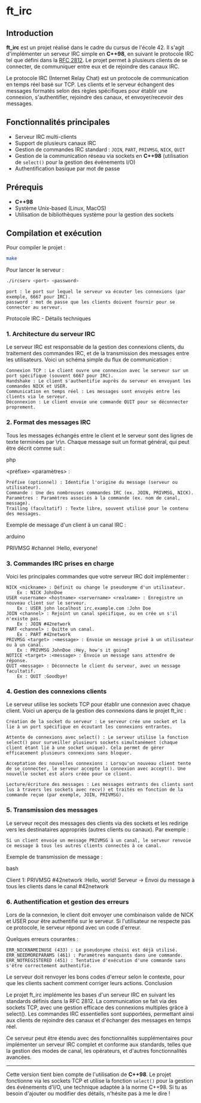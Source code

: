 # ft_irc

## Introduction

**ft_irc** est un projet réalisé dans le cadre du cursus de l'école 42. Il s'agit d'implémenter un serveur IRC simple en **C++98**, en suivant le protocole IRC tel que défini dans la [RFC 2812](https://datatracker.ietf.org/doc/html/rfc2812). Le projet permet à plusieurs clients de se connecter, de communiquer entre eux et de rejoindre des canaux IRC.

Le protocole IRC (Internet Relay Chat) est un protocole de communication en temps réel basé sur TCP. Les clients et le serveur échangent des messages formatés selon des règles spécifiques pour établir une connexion, s'authentifier, rejoindre des canaux, et envoyer/recevoir des messages.

## Fonctionnalités principales

- Serveur IRC multi-clients
- Support de plusieurs canaux IRC
- Gestion de commandes IRC standard : `JOIN`, `PART`, `PRIVMSG`, `NICK`, `QUIT`
- Gestion de la communication réseau via sockets en **C++98** (utilisation de `select()` pour la gestion des événements I/O)
- Authentification basique par mot de passe

## Prérequis

- **C++98**
- Système Unix-based (Linux, MacOS)
- Utilisation de bibliothèques système pour la gestion des sockets

## Compilation et exécution

Pour compiler le projet :

```bash
make
```
Pour lancer le serveur :

```bash
./ircserv <port> <password>
```
    port : le port sur lequel le serveur va écouter les connexions (par exemple, 6667 pour IRC).
    password : mot de passe que les clients doivent fournir pour se connecter au serveur.

Protocole IRC - Détails techniques
### 1. Architecture du serveur IRC

Le serveur IRC est responsable de la gestion des connexions clients, du traitement des commandes IRC, et de la transmission des messages entre les utilisateurs. Voici un schéma simple du flux de communication :

    Connexion TCP : Le client ouvre une connexion avec le serveur sur un port spécifique (souvent 6667 pour IRC).
    Handshake : Le client s'authentifie auprès du serveur en envoyant les commandes NICK et USER.
    Communication en temps réel : Les messages sont envoyés entre les clients via le serveur.
    Déconnexion : Le client envoie une commande QUIT pour se déconnecter proprement.

### 2. Format des messages IRC

Tous les messages échangés entre le client et le serveur sont des lignes de texte terminées par \r\n. Chaque message suit un format général, qui peut être décrit comme suit :

php

<préfixe> <commande> <paramètres> :<trailing>

    Préfixe (optionnel) : Identifie l'origine du message (serveur ou utilisateur).
    Commande : Une des nombreuses commandes IRC (ex. JOIN, PRIVMSG, NICK).
    Paramètres : Paramètres associés à la commande (ex. nom de canal, message).
    Trailing (facultatif) : Texte libre, souvent utilisé pour le contenu des messages.

Exemple de message d'un client à un canal IRC :

arduino

PRIVMSG #channel :Hello, everyone!

### 3. Commandes IRC prises en charge

Voici les principales commandes que votre serveur IRC doit implémenter :

    NICK <nickname> : Définit ou change le pseudonyme d'un utilisateur.
        Ex : NICK JohnDoe
    USER <username> <hostname> <servername> <realname> : Enregistre un nouveau client sur le serveur.
        Ex : USER john localhost irc.example.com :John Doe
    JOIN <channel> : Rejoint un canal spécifique, ou en crée un s'il n'existe pas.
        Ex : JOIN #42network
    PART <channel> : Quitte un canal.
        Ex : PART #42network
    PRIVMSG <target> :<message> : Envoie un message privé à un utilisateur ou à un canal.
        Ex : PRIVMSG JohnDoe :Hey, how's it going?
    NOTICE <target> :<message> : Envoie un message sans attendre de réponse.
    QUIT <message> : Déconnecte le client du serveur, avec un message facultatif.
        Ex : QUIT :Goodbye!

### 4. Gestion des connexions clients

Le serveur utilise les sockets TCP pour établir une connexion avec chaque client. Voici un aperçu de la gestion des connexions dans le projet ft_irc :

    Création de la socket du serveur : Le serveur crée une socket et la lie à un port spécifique en écoutant les connexions entrantes.

    Attente de connexions avec select() : Le serveur utilise la fonction select() pour surveiller plusieurs sockets simultanément (chaque client étant lié à une socket unique). Cela permet de gérer efficacement plusieurs connexions sans bloquer.

    Acceptation des nouvelles connexions : Lorsqu'un nouveau client tente de se connecter, le serveur accepte la connexion avec accept(). Une nouvelle socket est alors créée pour ce client.

    Lecture/écriture des messages : Les messages entrants des clients sont lus à travers les sockets avec recv() et traités en fonction de la commande reçue (par exemple, JOIN, PRIVMSG).

### 5. Transmission des messages

Le serveur reçoit des messages des clients via des sockets et les redirige vers les destinataires appropriés (autres clients ou canaux). Par exemple :

    Si un client envoie un message PRIVMSG à un canal, le serveur renvoie ce message à tous les autres clients connectés à ce canal.

Exemple de transmission de message :

bash

Client 1: PRIVMSG #42network :Hello, world!
Serveur -> Envoi du message à tous les clients dans le canal #42network

### 6. Authentification et gestion des erreurs

Lors de la connexion, le client doit envoyer une combinaison valide de NICK et USER pour être authentifié sur le serveur. Si l'utilisateur ne respecte pas ce protocole, le serveur répond avec un code d'erreur.

Quelques erreurs courantes :

    ERR_NICKNAMEINUSE (433) : Le pseudonyme choisi est déjà utilisé.
    ERR_NEEDMOREPARAMS (461) : Paramètres manquants dans une commande.
    ERR_NOTREGISTERED (451) : Tentative d'exécution d'une commande sans s'être correctement authentifié.

Le serveur doit renvoyer les bons codes d'erreur selon le contexte, pour que les clients sachent comment corriger leurs actions.
Conclusion

Le projet ft_irc implémente les bases d'un serveur IRC en suivant les standards définis dans la RFC 2812. La communication se fait via des sockets TCP, avec une gestion efficace des connexions multiples grâce à select(). Les commandes IRC essentielles sont supportées, permettant ainsi aux clients de rejoindre des canaux et d'échanger des messages en temps réel.

Ce serveur peut être étendu avec des fonctionnalités supplémentaires pour implémenter un serveur IRC complet et conforme aux standards, telles que la gestion des modes de canal, les opérateurs, et d'autres fonctionnalités avancées.

---

Cette version tient bien compte de l'utilisation de **C++98**. Le projet fonctionne via les sockets TCP et utilise la fonction `select()` pour la gestion des événements d'I/O, une technique adaptée à la norme C++98. Si tu as besoin d'ajouter ou modifier des détails, n'hésite pas à me le dire !
